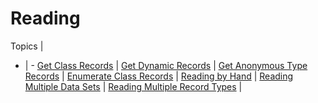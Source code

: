 ﻿# Reading

Topics | &nbsp;
- | -
[Get Class Records](~/examples/reading/get-class-records) | 
[Get Dynamic Records](~/examples/reading/get-dynamic-records) | 
[Get Anonymous Type Records](~/examples/reading/get-anonymous-type-records) | 
[Enumerate Class Records](~/examples/reading/enumerate-class-records) | 
[Reading by Hand](~/examples/reading/reading-by-hand) | 
[Reading Multiple Data Sets](~/examples/reading/reading-multiple-data-sets) | 
[Reading Multiple Record Types](~/examples/reading/reading-multiple-record-types) | 
